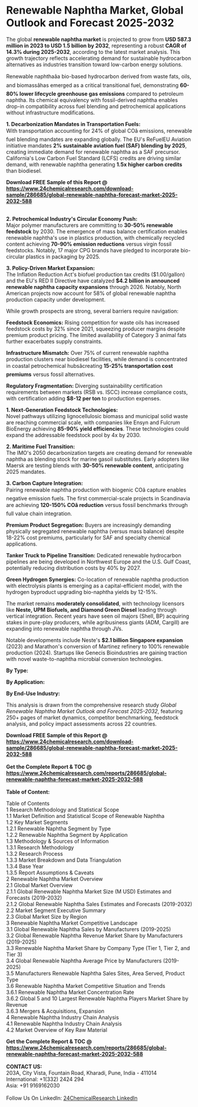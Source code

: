<h1>Renewable Naphtha Market, Global Outlook and Forecast 2025-2032</h1><p>The global <strong>renewable naphtha market</strong> is projected to grow from <strong>USD 587.3 million in 2023 to USD 1.5 billion by 2032</strong>, representing a robust <strong>CAGR of 14.3% during 2025-2032</strong>, according to the latest market analysis. This growth trajectory reflects accelerating demand for sustainable hydrocarbon alternatives as industries transition toward low-carbon energy solutions.</p><p>Renewable naphthaâa bio-based hydrocarbon derived from waste fats, oils, and biomassâhas emerged as a critical transitional fuel, demonstrating <strong>60-80% lower lifecycle greenhouse gas emissions</strong> compared to petroleum naphtha. Its chemical equivalency with fossil-derived naphtha enables drop-in compatibility across fuel blending and petrochemical applications without infrastructure modifications.</p><p><strong>1. Decarbonization Mandates in Transportation Fuels:</strong><br>
With transportation accounting for 24% of global COâ emissions, renewable fuel blending mandates are expanding globally. The EU's ReFuelEU Aviation initiative mandates <strong>2% sustainable aviation fuel (SAF) blending by 2025</strong>, creating immediate demand for renewable naphtha as a SAF precursor. California's Low Carbon Fuel Standard (LCFS) credits are driving similar demand, with renewable naphtha generating <strong>1.5x higher carbon credits</strong> than biodiesel.</p><div><b>Download FREE Sample of this Report @ 
            <a href="https://www.24chemicalresearch.com/download-sample/286685/global-renewable-naphtha-forecast-market-2025-2032-588">
            https://www.24chemicalresearch.com/download-sample/286685/global-renewable-naphtha-forecast-market-2025-2032-588</a></b></div><br><p><strong>2. Petrochemical Industry's Circular Economy Push:</strong><br>
Major polymer manufacturers are committing to <strong>30-50% renewable feedstock</strong> by 2030. The emergence of mass balance certification enables renewable naphtha's use in plastics production, with chemically recycled content achieving <strong>70-90% emission reductions</strong> versus virgin fossil feedstocks. Notably, 17 major CPG brands have pledged to incorporate bio-circular plastics in packaging by 2025.</p><p><strong>3. Policy-Driven Market Expansion:</strong><br>
The Inflation Reduction Act's biofuel production tax credits ($1.00/gallon) and the EU's RED II Directive have catalyzed <strong>$4.2 billion in announced renewable naphtha capacity expansions</strong> through 2026. Notably, North American projects now account for 58% of global renewable naphtha production capacity under development.</p><p>While growth prospects are strong, several barriers require navigation:</p><p><strong>Feedstock Economics:</strong> Rising competition for waste oils has increased feedstock costs by 32% since 2021, squeezing producer margins despite premium product pricing. The limited availability of Category 3 animal fats further exacerbates supply constraints.</p><p><strong>Infrastructure Mismatch:</strong> Over 75% of current renewable naphtha production clusters near biodiesel facilities, while demand is concentrated in coastal petrochemical hubsâcreating <strong>15-25% transportation cost premiums</strong> versus fossil alternatives.</p><p><strong>Regulatory Fragmentation:</strong> Diverging sustainability certification requirements between markets (RSB vs. ISCC) increase compliance costs, with certification adding <strong>$8-12 per ton</strong> to production expenses.</p><p><strong>1. Next-Generation Feedstock Technologies:</strong><br>
Novel pathways utilizing lignocellulosic biomass and municipal solid waste are reaching commercial scale, with companies like Ensyn and Fulcrum BioEnergy achieving <strong>85-90% yield efficiencies</strong>. These technologies could expand the addressable feedstock pool by 4x by 2030.</p><p><strong>2. Maritime Fuel Transition:</strong><br>
The IMO's 2050 decarbonization targets are creating demand for renewable naphtha as blending stock for marine gasoil substitutes. Early adopters like Maersk are testing blends with <strong>30-50% renewable content</strong>, anticipating 2025 mandates.</p><p><strong>3. Carbon Capture Integration:</strong><br>
Pairing renewable naphtha production with biogenic COâ capture enables negative emission fuels. The first commercial-scale projects in Scandinavia are achieving <strong>120-150% COâ reduction</strong> versus fossil benchmarks through full value chain integration.</p><p><strong>Premium Product Segregation:</strong> Buyers are increasingly demanding physically segregated renewable naphtha (versus mass balance) despite 18-22% cost premiums, particularly for SAF and specialty chemical applications.</p><p><strong>Tanker Truck to Pipeline Transition:</strong> Dedicated renewable hydrocarbon pipelines are being developed in Northwest Europe and the U.S. Gulf Coast, potentially reducing distribution costs by 40% by 2027.</p><p><strong>Green Hydrogen Synergies:</strong> Co-location of renewable naphtha production with electrolysis plants is emerging as a capital-efficient model, with the hydrogen byproduct upgrading bio-naphtha yields by 12-15%.</p><p>The market remains <strong>moderately consolidated</strong>, with technology licensors like <strong>Neste, UPM Biofuels, and Diamond Green Diesel</strong> leading through vertical integration. Recent years have seen oil majors (Shell, BP) acquiring stakes in pure-play producers, while agribusiness giants (ADM, Cargill) are expanding into renewable naphtha through JVs.</p><p>Notable developments include Neste's <strong>$2.1 billion Singapore expansion</strong> (2023) and Marathon's conversion of Martinez refinery to 100% renewable production (2024). Startups like Genecis Bioindustries are gaining traction with novel waste-to-naphtha microbial conversion technologies.</p><p><strong>By Type:</strong></p><p><strong>By Application:</strong></p><p><strong>By End-Use Industry:</strong></p><p>This analysis is drawn from the comprehensive research study <em>Global Renewable Naphtha Market Outlook and Forecast 2025-2032</em>, featuring 250+ pages of market dynamics, competitor benchmarking, feedstock analysis, and policy impact assessments across 22 countries.</p><div><b>Download FREE Sample of this Report @ 
            <a href="https://www.24chemicalresearch.com/download-sample/286685/global-renewable-naphtha-forecast-market-2025-2032-588">
            https://www.24chemicalresearch.com/download-sample/286685/global-renewable-naphtha-forecast-market-2025-2032-588</a></b></div><br><div><b>Get the Complete Report & TOC @ 
            <a href="https://www.24chemicalresearch.com/reports/286685/global-renewable-naphtha-forecast-market-2025-2032-588">
            https://www.24chemicalresearch.com/reports/286685/global-renewable-naphtha-forecast-market-2025-2032-588</a></b></div><br>
            <b>Table of Content:</b><p>Table of Contents<br />
1 Research Methodology and Statistical Scope<br />
1.1 Market Definition and Statistical Scope of Renewable Naphtha<br />
1.2 Key Market Segments<br />
1.2.1 Renewable Naphtha Segment by Type<br />
1.2.2 Renewable Naphtha Segment by Application<br />
1.3 Methodology & Sources of Information<br />
1.3.1 Research Methodology<br />
1.3.2 Research Process<br />
1.3.3 Market Breakdown and Data Triangulation<br />
1.3.4 Base Year<br />
1.3.5 Report Assumptions & Caveats<br />
2 Renewable Naphtha Market Overview<br />
2.1 Global Market Overview<br />
2.1.1 Global Renewable Naphtha Market Size (M USD) Estimates and Forecasts (2019-2032)<br />
2.1.2 Global Renewable Naphtha Sales Estimates and Forecasts (2019-2032)<br />
2.2 Market Segment Executive Summary<br />
2.3 Global Market Size by Region<br />
3 Renewable Naphtha Market Competitive Landscape<br />
3.1 Global Renewable Naphtha Sales by Manufacturers (2019-2025)<br />
3.2 Global Renewable Naphtha Revenue Market Share by Manufacturers (2019-2025)<br />
3.3 Renewable Naphtha Market Share by Company Type (Tier 1, Tier 2, and Tier 3)<br />
3.4 Global Renewable Naphtha Average Price by Manufacturers (2019-2025)<br />
3.5 Manufacturers Renewable Naphtha Sales Sites, Area Served, Product Type<br />
3.6 Renewable Naphtha Market Competitive Situation and Trends<br />
3.6.1 Renewable Naphtha Market Concentration Rate<br />
3.6.2 Global 5 and 10 Largest Renewable Naphtha Players Market Share by Revenue<br />
3.6.3 Mergers & Acquisitions, Expansion<br />
4 Renewable Naphtha Industry Chain Analysis<br />
4.1 Renewable Naphtha Industry Chain Analysis<br />
4.2 Market Overview of Key Raw Material</p><div><b>Get the Complete Report & TOC @ 
            <a href="https://www.24chemicalresearch.com/reports/286685/global-renewable-naphtha-forecast-market-2025-2032-588">
            https://www.24chemicalresearch.com/reports/286685/global-renewable-naphtha-forecast-market-2025-2032-588</a></b></div><br><b>CONTACT US:</b><br>
            203A, City Vista, Fountain Road, Kharadi, Pune, India - 411014<br>
            International: +1(332) 2424 294<br>
            Asia: +91 9169162030 <br><br>
            Follow Us On LinkedIn: <a href="https://www.linkedin.com/company/24chemicalresearch/">24ChemicalResearch LinkedIn</a>